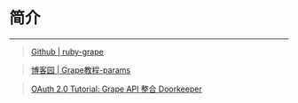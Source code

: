 # 简介

<hr>

> [Github | ruby-grape](https://github.com/ruby-grape/grape) 

> [博客园 | Grape教程-params](https://www.cnblogs.com/cuimiemie/p/6442674.html)

> [OAuth 2.0 Tutorial: Grape API 整合 Doorkeeper](https://blog.yorkxin.org/2013/10/10/oauth2-tutorial-grape-api-doorkeeper.html)